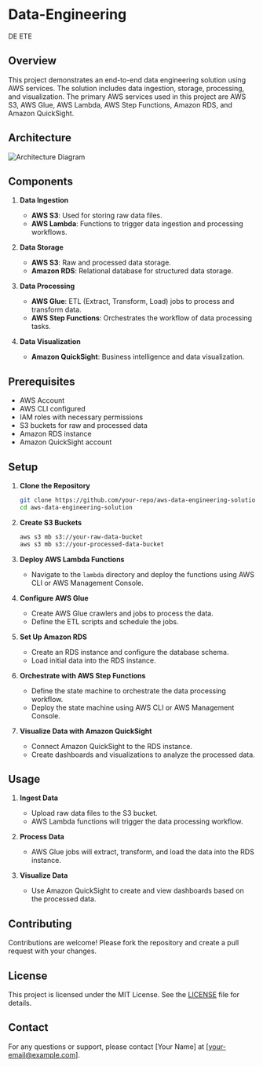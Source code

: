 # Data-Engineering
DE ETE

## Overview

This project demonstrates an end-to-end data engineering solution using AWS services. The solution includes data ingestion, storage, processing, and visualization. The primary AWS services used in this project are AWS S3, AWS Glue, AWS Lambda, AWS Step Functions, Amazon RDS, and Amazon QuickSight.

## Architecture

![Architecture Diagram](path/to/architecture-diagram.png)

## Components

1. **Data Ingestion**
   - **AWS S3**: Used for storing raw data files.
   - **AWS Lambda**: Functions to trigger data ingestion and processing workflows.

2. **Data Storage**
   - **AWS S3**: Raw and processed data storage.
   - **Amazon RDS**: Relational database for structured data storage.

3. **Data Processing**
   - **AWS Glue**: ETL (Extract, Transform, Load) jobs to process and transform data.
   - **AWS Step Functions**: Orchestrates the workflow of data processing tasks.

4. **Data Visualization**
   - **Amazon QuickSight**: Business intelligence and data visualization.

## Prerequisites

- AWS Account
- AWS CLI configured
- IAM roles with necessary permissions
- S3 buckets for raw and processed data
- Amazon RDS instance
- Amazon QuickSight account

## Setup

1. **Clone the Repository**
   ```bash
   git clone https://github.com/your-repo/aws-data-engineering-solution.git
   cd aws-data-engineering-solution
   ```

2. **Create S3 Buckets**
   ```bash
   aws s3 mb s3://your-raw-data-bucket
   aws s3 mb s3://your-processed-data-bucket
   ```

3. **Deploy AWS Lambda Functions**
   - Navigate to the `lambda` directory and deploy the functions using AWS CLI or AWS Management Console.

4. **Configure AWS Glue**
   - Create AWS Glue crawlers and jobs to process the data.
   - Define the ETL scripts and schedule the jobs.

5. **Set Up Amazon RDS**
   - Create an RDS instance and configure the database schema.
   - Load initial data into the RDS instance.

6. **Orchestrate with AWS Step Functions**
   - Define the state machine to orchestrate the data processing workflow.
   - Deploy the state machine using AWS CLI or AWS Management Console.

7. **Visualize Data with Amazon QuickSight**
   - Connect Amazon QuickSight to the RDS instance.
   - Create dashboards and visualizations to analyze the processed data.

## Usage

1. **Ingest Data**
   - Upload raw data files to the S3 bucket.
   - AWS Lambda functions will trigger the data processing workflow.

2. **Process Data**
   - AWS Glue jobs will extract, transform, and load the data into the RDS instance.

3. **Visualize Data**
   - Use Amazon QuickSight to create and view dashboards based on the processed data.

## Contributing

Contributions are welcome! Please fork the repository and create a pull request with your changes.

## License

This project is licensed under the MIT License. See the [LICENSE](LICENSE) file for details.

## Contact

For any questions or support, please contact [Your Name] at [your-email@example.com].

